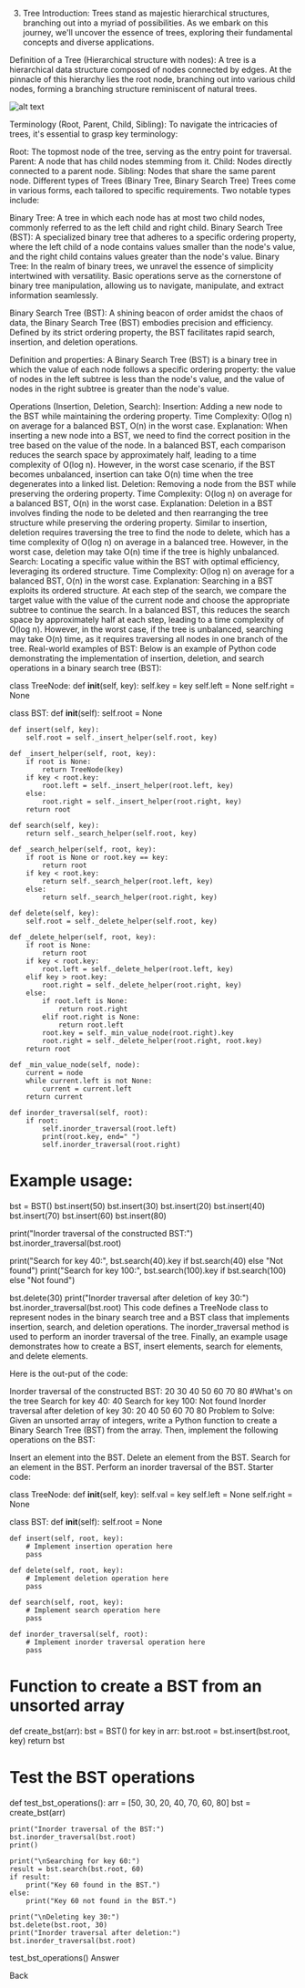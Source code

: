 3. Tree
Introduction:
Trees stand as majestic hierarchical structures, branching out into a myriad of possibilities. As we embark on this journey, we'll uncover the essence of trees, exploring their fundamental concepts and diverse applications.

Definition of a Tree (Hierarchical structure with nodes):
A tree is a hierarchical data structure composed of nodes connected by edges. At the pinnacle of this hierarchy lies the root node, branching out into various child nodes, forming a branching structure reminiscent of natural trees.

![alt text](<Picture Files/Tree.jpg>)

Terminology (Root, Parent, Child, Sibling):
To navigate the intricacies of trees, it's essential to grasp key terminology:

Root: The topmost node of the tree, serving as the entry point for traversal.
Parent: A node that has child nodes stemming from it.
Child: Nodes directly connected to a parent node.
Sibling: Nodes that share the same parent node.
Different types of Trees (Binary Tree, Binary Search Tree)
Trees come in various forms, each tailored to specific requirements. Two notable types include:

Binary Tree: A tree in which each node has at most two child nodes, commonly referred to as the left child and right child. Binary Search Tree (BST): A specialized binary tree that adheres to a specific ordering property, where the left child of a node contains values smaller than the node's value, and the right child contains values greater than the node's value. Binary Tree: In the realm of binary trees, we unravel the essence of simplicity intertwined with versatility. Basic operations serve as the cornerstone of binary tree manipulation, allowing us to navigate, manipulate, and extract information seamlessly.

Binary Search Tree (BST):
A shining beacon of order amidst the chaos of data, the Binary Search Tree (BST) embodies precision and efficiency. Defined by its strict ordering property, the BST facilitates rapid search, insertion, and deletion operations.

Definition and properties: A Binary Search Tree (BST) is a binary tree in which the value of each node follows a specific ordering property: the value of nodes in the left subtree is less than the node's value, and the value of nodes in the right subtree is greater than the node's value.

Operations (Insertion, Deletion, Search):
Insertion: Adding a new node to the BST while maintaining the ordering property.
Time Complexity: O(log n) on average for a balanced BST, O(n) in the worst case.
Explanation: When inserting a new node into a BST, we need to find the correct position in the tree based on the value of the node. In a balanced BST, each comparison reduces the search space by approximately half, leading to a time complexity of O(log n). However, in the worst case scenario, if the BST becomes unbalanced, insertion can take O(n) time when the tree degenerates into a linked list.
Deletion: Removing a node from the BST while preserving the ordering property.
Time Complexity: O(log n) on average for a balanced BST, O(n) in the worst case.
Explanation: Deletion in a BST involves finding the node to be deleted and then rearranging the tree structure while preserving the ordering property. Similar to insertion, deletion requires traversing the tree to find the node to delete, which has a time complexity of O(log n) on average in a balanced tree. However, in the worst case, deletion may take O(n) time if the tree is highly unbalanced.
Search: Locating a specific value within the BST with optimal efficiency, leveraging its ordered structure.
Time Complexity: O(log n) on average for a balanced BST, O(n) in the worst case.
Explanation: Searching in a BST exploits its ordered structure. At each step of the search, we compare the target value with the value of the current node and choose the appropriate subtree to continue the search. In a balanced BST, this reduces the search space by approximately half at each step, leading to a time complexity of O(log n). However, in the worst case, if the tree is unbalanced, searching may take O(n) time, as it requires traversing all nodes in one branch of the tree.
Real-world examples of BST:
Below is an example of Python code demonstrating the implementation of insertion, deletion, and search operations in a binary search tree (BST):

class TreeNode:
    def __init__(self, key):
        self.key = key
        self.left = None
        self.right = None

class BST:
    def __init__(self):
        self.root = None

    def insert(self, key):
        self.root = self._insert_helper(self.root, key)

    def _insert_helper(self, root, key):
        if root is None:
            return TreeNode(key)
        if key < root.key:
            root.left = self._insert_helper(root.left, key)
        else:
            root.right = self._insert_helper(root.right, key)
        return root

    def search(self, key):
        return self._search_helper(self.root, key)

    def _search_helper(self, root, key):
        if root is None or root.key == key:
            return root
        if key < root.key:
            return self._search_helper(root.left, key)
        else:
            return self._search_helper(root.right, key)

    def delete(self, key):
        self.root = self._delete_helper(self.root, key)

    def _delete_helper(self, root, key):
        if root is None:
            return root
        if key < root.key:
            root.left = self._delete_helper(root.left, key)
        elif key > root.key:
            root.right = self._delete_helper(root.right, key)
        else:
            if root.left is None:
                return root.right
            elif root.right is None:
                return root.left
            root.key = self._min_value_node(root.right).key
            root.right = self._delete_helper(root.right, root.key)
        return root

    def _min_value_node(self, node):
        current = node
        while current.left is not None:
            current = current.left
        return current

    def inorder_traversal(self, root):
        if root:
            self.inorder_traversal(root.left)
            print(root.key, end=" ")
            self.inorder_traversal(root.right)

# Example usage:
bst = BST()
bst.insert(50)
bst.insert(30)
bst.insert(20)
bst.insert(40)
bst.insert(70)
bst.insert(60)
bst.insert(80)

print("Inorder traversal of the constructed BST:")
bst.inorder_traversal(bst.root)

print("Search for key 40:", bst.search(40).key if bst.search(40) else "Not found")
print("Search for key 100:", bst.search(100).key if bst.search(100) else "Not found")

bst.delete(30)
print("Inorder traversal after deletion of key 30:")
bst.inorder_traversal(bst.root)
This code defines a TreeNode class to represent nodes in the binary search tree and a BST class that implements insertion, search, and deletion operations. The inorder_traversal method is used to perform an inorder traversal of the tree. Finally, an example usage demonstrates how to create a BST, insert elements, search for elements, and delete elements.

Here is the out-put of the code:

Inorder traversal of the constructed BST:
20 30 40 50 60 70 80 #What's on the tree
Search for key 40: 40
Search for key 100: Not found
Inorder traversal after deletion of key 30:
20 40 50 60 70 80
Problem to Solve:
Given an unsorted array of integers, write a Python function to create a Binary Search Tree (BST) from the array. Then, implement the following operations on the BST:

Insert an element into the BST.
Delete an element from the BST.
Search for an element in the BST.
Perform an inorder traversal of the BST.
Starter code:

class TreeNode:
    def __init__(self, key):
        self.val = key
        self.left = None
        self.right = None

class BST:
    def __init__(self):
        self.root = None

    def insert(self, root, key):
        # Implement insertion operation here
        pass

    def delete(self, root, key):
        # Implement deletion operation here
        pass

    def search(self, root, key):
        # Implement search operation here
        pass

    def inorder_traversal(self, root):
        # Implement inorder traversal operation here
        pass

# Function to create a BST from an unsorted array
def create_bst(arr):
    bst = BST()
    for key in arr:
        bst.root = bst.insert(bst.root, key)
    return bst

# Test the BST operations
def test_bst_operations():
    arr = [50, 30, 20, 40, 70, 60, 80]
    bst = create_bst(arr)

    print("Inorder traversal of the BST:")
    bst.inorder_traversal(bst.root)
    print()

    print("\nSearching for key 60:")
    result = bst.search(bst.root, 60)
    if result:
        print("Key 60 found in the BST.")
    else:
        print("Key 60 not found in the BST.")

    print("\nDeleting key 30:")
    bst.delete(bst.root, 30)
    print("Inorder traversal after deletion:")
    bst.inorder_traversal(bst.root)

test_bst_operations()
Answer

Back
